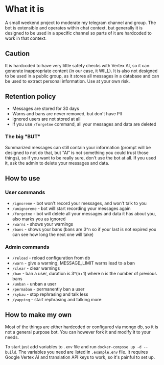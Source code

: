 # What it is

A small weekend project to moderate my telegram channel and group. The bot is extensible and operates within chat context, but generally it is designed to be used in a specific channel so parts of it are hardcoded to work in that context.

## Caution

It is hardcoded to have very little safety checks with Vertex AI, so it can generate inappropriate content (in our case, it WILL). It is also not designed to be used in a public group, as it stores all messages in a database and can be used to extract personal information. Use at your own risk.

## Retention policy

- Messages are stored for 30 days
- Warns and bans are never removed, but don't have PII
- Ignored users are not stored at all
- If you use `/forgetme` command, all your messages and data are deleted

### The big "BUT"

Summarized messages can still contain your information (prompt will be designed to not do that, but "AI" is not something you could trust those things), so if you want to be really sure, don't use the bot at all. If you used it, ask the admin to delete your messages and data.

## How to use

### User commands

- `/ignoreme` - bot won't record your messages, and won't talk to you
- `/unignoreme` - bot will start recording your messages again
- `/forgetme` - bot will delete all your messages and data it has about you, also marks you as ignored
- `/warns` - shows your warnings
- `/bans` - shows your bans (bans are 3^n so if your last is not expired you can see how long the next one will take)

### Admin commands

- `/reload` - reload configuration from db
- `/warn` - give a warning, MESSAGE_LIMIT warns lead to a ban
- `/clear` - clear warnings
- `/ban` - ban a user, duration is 3^(n+1) where n is the number of previous bans
- `/unban` - unban a user
- `/permaban` - permanently ban a user
- `/sybau` - stop rephrasing and talk less
- `/yapping` - start rephrasing and talking more

## How to make my own

Most of the things are either hardcoded or configured via mongo db, so it is not a general purpose bot. You can however fork it and modify it to your needs.

To start just add variables to `.env` file and run `docker-compose up -d --build`. The variables you need are listed in `.example.env` file. It requires Google Vertex AI and translation API keys to work, so it's painful to set up.

